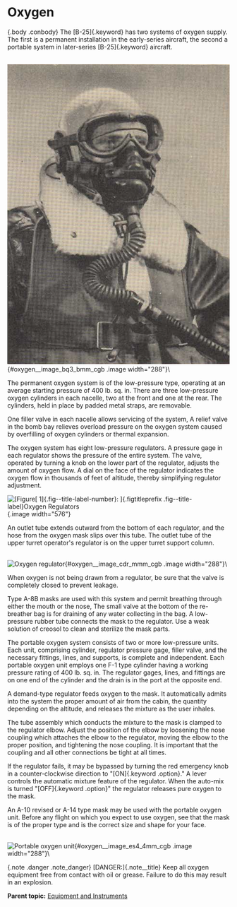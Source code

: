 
Oxygen
======

 {.body .conbody}
The [B-25]{.keyword} has two systems of oxygen supply. The first is a
permanent installation in the early-series aircraft, the second a
portable system in later-series [B-25]{.keyword} aircraft.

\
![Oxygen mask](../images/oxygen_mask.png){#oxygen__image_bq3_bmm_cgb
.image width="288"}\

The permanent oxygen system is of the low-pressure type, operating at an
average starting pressure of 400 lb. sq. in. There are three
low-pressure oxygen cylinders in each nacelle, two at the front and one
at the rear. The cylinders, held in place by padded metal straps, are
removable.

One filler valve in each nacelle allows servicing of the system, A
relief valve in the bomb bay relieves overload pressure on the oxygen
system caused by overfilling of oxygen cylinders or thermal expansion.

The oxygen system has eight low-pressure regulators. A pressure gage in
each regulator shows the pressure of the entire system. The valve,
operated by turning a knob on the lower part of the regulator, adjusts
the amount of oxygen flow. A dial on the face of the regulator indicates
the oxygen flow in thousands of feet of altitude, thereby simplifying
regulator adjustment.

![[Figure[ 1]{.fig--title-label-number}: ]{.figtitleprefix
.fig--title-label}Oxygen
Regulators](../images/oxygen_regulator_location.png){.image width="576"}

An outlet tube extends outward from the bottom of each regulator, and
the hose from the oxygen mask slips over this tube. The outlet tube of
the upper turret operator\'s regulator is on the upper turret support
column.

\
![Oxygen
regulator](../images/oxygen_regulator.png){#oxygen__image_cdr_mmm_cgb
.image width="288"}\

When oxygen is not being drawn from a regulator, be sure that the valve
is completely closed to prevent leakage.

Type A-8B masks are used with this system and permit breathing through
either the mouth or the nose, The small valve at the bottom of the
re-breather bag is for draining of any water collecting in the bag. A
low-pressure rubber tube connects the mask to the regulator. Use a weak
solution of creosol to clean and sterilize the mask parts.

The portable oxygen system consists of two or more low-pressure units.
Each unit, comprising cylinder, regulator pressure gage, filler valve,
and the necessary fittings, lines, and supports, is complete and
independent. Each portable oxygen unit employs one F-1 type cylinder
having a working pressure rating of 400 lb. sq. in. The regulator gages,
lines, and fittings are on one end of the cylinder and the drain is in
the port at the opposite end.

A demand-type regulator feeds oxygen to the mask. It automatically
admits into the system the proper amount of air from the cabin, the
quantity depending on the altitude, and releases the mixture as the user
inhales.

The tube assembly which conducts the mixture to the mask is clamped to
the regulator elbow. Adjust the position of the elbow by loosening the
nose coupling which attaches the elbow to the regulator, moving the
elbow to the proper position, and tightening the nose coupling. It is
important that the coupling and all other connections be tight at all
times.

If the regulator fails, it may be bypassed by turning the red emergency
knob in a counter-clockwise direction to \"[ON]{.keyword .option}.\" A
lever controls the automatic mixture feature of the regulator. When the
auto-mix is turned \"[OFF]{.keyword .option}\" the regulator releases
pure oxygen to the mask.

An A-10 revised or A-14 type mask may be used with the portable oxygen
unit. Before any flight on which you expect to use oxygen, see that the
mask is of the proper type and is the correct size and shape for your
face.

\
![Portable oxygen
unit](../images/oxygen_portable_unit.png){#oxygen__image_es4_4mm_cgb
.image width="288"}\

 {.note .danger .note_danger}
[DANGER:]{.note__title} Keep all oxygen equipment free from contact with
oil or grease. Failure to do this may result in an explosion.





**Parent topic:** [Equipment and
Instruments](../topics/equipment_and_instruments.md "This section provides a survey of the key systems, equipment and instrumentation of the B-25 airplane.")



